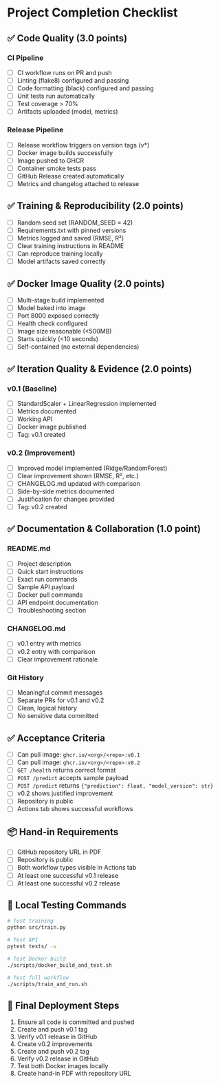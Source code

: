 # Project Completion Checklist

## ✅ Code Quality (3.0 points)

### CI Pipeline
- [ ] CI workflow runs on PR and push
- [ ] Linting (flake8) configured and passing
- [ ] Code formatting (black) configured and passing
- [ ] Unit tests run automatically
- [ ] Test coverage > 70%
- [ ] Artifacts uploaded (model, metrics)

### Release Pipeline
- [ ] Release workflow triggers on version tags (v*)
- [ ] Docker image builds successfully
- [ ] Image pushed to GHCR
- [ ] Container smoke tests pass
- [ ] GitHub Release created automatically
- [ ] Metrics and changelog attached to release

## ✅ Training & Reproducibility (2.0 points)

- [ ] Random seed set (RANDOM_SEED = 42)
- [ ] Requirements.txt with pinned versions
- [ ] Metrics logged and saved (RMSE, R²)
- [ ] Clear training instructions in README
- [ ] Can reproduce training locally
- [ ] Model artifacts saved correctly

## ✅ Docker Image Quality (2.0 points)

- [ ] Multi-stage build implemented
- [ ] Model baked into image
- [ ] Port 8000 exposed correctly
- [ ] Health check configured
- [ ] Image size reasonable (<500MB)
- [ ] Starts quickly (<10 seconds)
- [ ] Self-contained (no external dependencies)

## ✅ Iteration Quality & Evidence (2.0 points)

### v0.1 (Baseline)
- [ ] StandardScaler + LinearRegression implemented
- [ ] Metrics documented
- [ ] Working API
- [ ] Docker image published
- [ ] Tag: v0.1 created

### v0.2 (Improvement)
- [ ] Improved model implemented (Ridge/RandomForest)
- [ ] Clear improvement shown (RMSE, R², etc.)
- [ ] CHANGELOG.md updated with comparison
- [ ] Side-by-side metrics documented
- [ ] Justification for changes provided
- [ ] Tag: v0.2 created

## ✅ Documentation & Collaboration (1.0 point)

### README.md
- [ ] Project description
- [ ] Quick start instructions
- [ ] Exact run commands
- [ ] Sample API payload
- [ ] Docker pull commands
- [ ] API endpoint documentation
- [ ] Troubleshooting section

### CHANGELOG.md
- [ ] v0.1 entry with metrics
- [ ] v0.2 entry with comparison
- [ ] Clear improvement rationale

### Git History
- [ ] Meaningful commit messages
- [ ] Separate PRs for v0.1 and v0.2
- [ ] Clean, logical history
- [ ] No sensitive data committed

## ✅ Acceptance Criteria

- [ ] Can pull image: `ghcr.io/<org>/<repo>:v0.1`
- [ ] Can pull image: `ghcr.io/<org>/<repo>:v0.2`
- [ ] `GET /health` returns correct format
- [ ] `POST /predict` accepts sample payload
- [ ] `POST /predict` returns `{"prediction": float, "model_version": str}`
- [ ] v0.2 shows justified improvement
- [ ] Repository is public
- [ ] Actions tab shows successful workflows

## 📦 Hand-in Requirements

- [ ] GitHub repository URL in PDF
- [ ] Repository is public
- [ ] Both workflow types visible in Actions tab
- [ ] At least one successful v0.1 release
- [ ] At least one successful v0.2 release

## 🧪 Local Testing Commands
```bash
# Test training
python src/train.py

# Test API
pytest tests/ -v

# Test Docker build
./scripts/docker_build_and_test.sh

# Test full workflow
./scripts/train_and_run.sh
```

## 🚀 Final Deployment Steps

1. Ensure all code is committed and pushed
2. Create and push v0.1 tag
3. Verify v0.1 release in GitHub
4. Create v0.2 improvements
5. Create and push v0.2 tag
6. Verify v0.2 release in GitHub
7. Test both Docker images locally
8. Create hand-in PDF with repository URL
